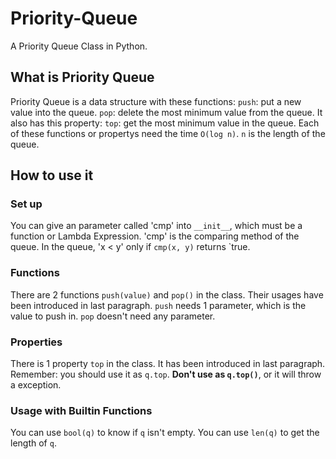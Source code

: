 # Priority-Queue
A Priority Queue Class in Python.

## What is Priority Queue
  Priority Queue is a data structure with these functions: 
    `push`: put a new value into the queue.
    `pop`: delete the most minimum value from the queue.
  It also has this property: 
    `top`: get the most minimum value in the queue.
  Each of these functions or propertys need the time `O(log n)`. `n` is the length of the queue.

## How to use it
### Set up
  You can give an parameter called 'cmp' into `__init__`, which must be a function or Lambda Expression.
  'cmp' is the comparing method of the queue. In the queue, 'x < y' only if `cmp(x, y)` returns `true.
### Functions
  There are 2 functions `push(value)` and `pop()` in the class. Their usages have been introduced in last paragraph.
  `push` needs 1 parameter, which is the value to push in.
  `pop` doesn't need any parameter.
### Properties
  There is 1 property `top` in the class. It has been introduced in last paragraph.
  Remember: you should use it as `q.top`. __Don't use as `q.top()`__, or it will throw a exception. 
### Usage with Builtin Functions
  You can use `bool(q)` to know if `q` isn't empty.
  You can use `len(q)` to get the length of `q`.
